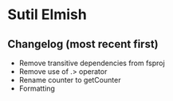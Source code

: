# Sutil Elmish

## Changelog (most recent first)

- Remove transitive dependencies from fsproj
- Remove use of .> operator
- Rename counter to getCounter
- Formatting
